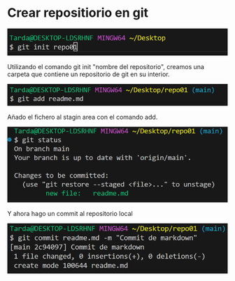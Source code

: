 # Crear repositiorio en git
![alt text](image.png)

Utilizando el comando git init "nombre del repositorio", creamos una carpeta que contiene un repositorio de git en su interior.

![alt text](image-1.png)

Añado el fichero al stagin area con el comando add.

![alt text](image-2.png)

Y ahora hago un commit al repositorio local

![alt text](image-3.png) 

